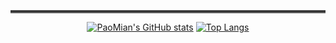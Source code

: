 <hr style="border: 0;border-top: 4px double #8c8c8c;text-align: center;"></hr>

<div align="center">

[![PaoMian's GitHub stats](https://github-readme-stats.vercel.app/api?username=PaoMian0806&theme=dark&locale=cn&line_height=20&show_icons=true)](https://github.com/anuraghazra/github-readme-stats)
[![Top Langs](https://github-readme-stats.vercel.app/api/top-langs/?username=PaoMian0806&theme=dark&locale=cn&layout=compact)](https://github.com/anuraghazra/github-readme-stats)
  
</div>
<!--
**PaoMian0806/PaoMian0806** is a ✨ _special_ ✨ repository because its `README.md` (this file) appears on your GitHub profile.

Here are some ideas to get you started:

- 🔭 I’m currently working on ...
- 🌱 I’m currently learning ...
- 👯 I’m looking to collaborate on ...
- 🤔 I’m looking for help with ...
- 💬 Ask me about ...
- 📫 How to reach me: ...
- 😄 Pronouns: ...
- ⚡ Fun fact: ...
-->
